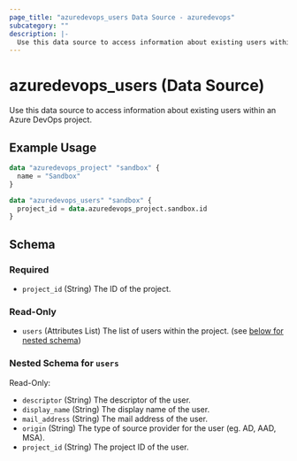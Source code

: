 ```yaml
---
page_title: "azuredevops_users Data Source - azuredevops"
subcategory: ""
description: |-
  Use this data source to access information about existing users within an Azure DevOps project.
---
```


# azuredevops_users (Data Source)

Use this data source to access information about existing users within an Azure DevOps project.

## Example Usage

```terraform
data "azuredevops_project" "sandbox" {
  name = "Sandbox"
}

data "azuredevops_users" "sandbox" {
  project_id = data.azuredevops_project.sandbox.id
}
```

<!-- schema generated by tfplugindocs -->
## Schema

### Required

- `project_id` (String) The ID of the project.

### Read-Only

- `users` (Attributes List) The list of users within the project. (see [below for nested schema](#nestedatt--users))

<a id="nestedatt--users"></a>
### Nested Schema for `users`

Read-Only:

- `descriptor` (String) The descriptor of the user.
- `display_name` (String) The display name of the user.
- `mail_address` (String) The mail address of the user.
- `origin` (String) The type of source provider for the user (eg. AD, AAD, MSA).
- `project_id` (String) The project ID of the user.
